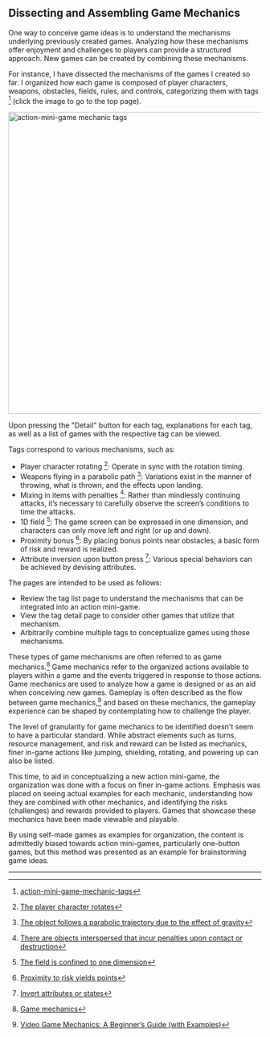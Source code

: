 ## Dissecting and Assembling Game Mechanics

One way to conceive game ideas is to understand the mechanisms underlying previously created games. Analyzing how these mechanisms offer enjoyment and challenges to players can provide a structured approach. New games can be created by combining these mechanisms.

For instance, I have dissected the mechanisms of the games I created so far. I organized how each game is composed of player characters, weapons, obstacles, fields, rules, and controls, categorizing them with tags [^1] (click the image to go to the top page).

<a href="https://abagames.github.io/action-mini-game-mechanic-tags/index.html"><img src="https://abagames.github.io/action-mini-game-mechanic-tags/twitter_card_image.png" alt="action-mini-game mechanic tags" width="600" /></a>

Upon pressing the "Detail" button for each tag, explanations for each tag, as well as a list of games with the respective tag can be viewed.

Tags correspond to various mechanisms, such as:

- Player character rotating [^2]: Operate in sync with the rotation timing.
- Weapons flying in a parabolic path [^3]: Variations exist in the manner of throwing, what is thrown, and the effects upon landing.
- Mixing in items with penalties [^4]: Rather than mindlessly continuing attacks, it’s necessary to carefully observe the screen’s conditions to time the attacks.
- 1D field [^5]: The game screen can be expressed in one dimension, and characters can only move left and right (or up and down).
- Proximity bonus [^6]: By placing bonus points near obstacles, a basic form of risk and reward is realized.
- Attribute inversion upon button press [^7]: Various special behaviors can be achieved by devising attributes.

The pages are intended to be used as follows:

- Review the tag list page to understand the mechanisms that can be integrated into an action mini-game.
- View the tag detail page to consider other games that utilize that mechanism.
- Arbitrarily combine multiple tags to conceptualize games using those mechanisms.

These types of game mechanisms are often referred to as game mechanics.[^8] Game mechanics refer to the organized actions available to players within a game and the events triggered in response to those actions. Game mechanics are used to analyze how a game is designed or as an aid when conceiving new games. Gameplay is often described as the flow between game mechanics,[^9] and based on these mechanics, the gameplay experience can be shaped by contemplating how to challenge the player.

The level of granularity for game mechanics to be identified doesn't seem to have a particular standard. While abstract elements such as turns, resource management, and risk and reward can be listed as mechanics, finer in-game actions like jumping, shielding, rotating, and powering up can also be listed.

This time, to aid in conceptualizing a new action mini-game, the organization was done with a focus on finer in-game actions. Emphasis was placed on seeing actual examples for each mechanic, understanding how they are combined with other mechanics, and identifying the risks (challenges) and rewards provided to players. Games that showcase these mechanics have been made viewable and playable.

By using self-made games as examples for organization, the content is admittedly biased towards action mini-games, particularly one-button games, but this method was presented as an example for brainstorming game ideas.

---

[^1]: [action-mini-game-mechanic-tags](https://github.com/abagames/action-mini-game-mechanic-tags)
[^2]: [The player character rotates](https://abagames.github.io/action-mini-game-mechanic-tags/player_rotate.html)
[^3]: [The object follows a parabolic trajectory due to the effect of gravity](https://abagames.github.io/action-mini-game-mechanic-tags/weapon_artillery.html)
[^4]: [There are objects interspersed that incur penalties upon contact or destruction](https://abagames.github.io/action-mini-game-mechanic-tags/obstacle_penalty.html)
[^5]: [The field is confined to one dimension](https://abagames.github.io/action-mini-game-mechanic-tags/field_1D.html)
[^6]: [Proximity to risk yields points](https://abagames.github.io/action-mini-game-mechanic-tags/rule_proximity_bonus.html)
[^7]: [Invert attributes or states](https://abagames.github.io/action-mini-game-mechanic-tags/on_pressed_reverse_state.html)
[^8]: [Game mechanics](https://en.wikipedia.org/wiki/Game_mechanics)
[^9]: [Video Game Mechanics: A Beginner’s Guide (with Examples)](https://gamedesignskills.com/game-design/video-game-mechanics/#ancor4)
